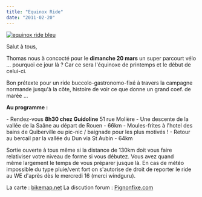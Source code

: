 ```yaml
---
title: "Equinox Ride"
date: "2011-02-20"
---
```


[![](http://www.guidoline.com/wp-content/uploads/2011/02/equinox-ride-bleu.jpg "equinox ride bleu")](http://www.guidoline.com/2011/02/20/equinox-ride-rouenla-merrouen/equinox-ride-bleu/)

Salut à tous,

Thomas nous à concocté pour le **dimanche 20 mars** un super parcourt vélo ... pourquoi ce jour là ? Car ce sera l'équinoxe de printemps et le début de celui-ci.

Bon prétexte pour un ride buccolo-gastronomo-fixé à travers la campagne normande jusqu'à la côte, histoire de voir ce que donne un grand coef. de marée ...

**Au programme :**

\- Rendez-vous **8h30 chez Guidoline** 51 rue Molière - Une descente de la vallée de la Saâne au départ de Rouen - 66km - Moules-frites à l'hotel des bains de Quiberville ou pic-nic / baignade pour les plus motivés ! - Retour au bercail par la vallée du Dun via St Aubin - 64km

Sortie ouverte à tous même si la distance de 130km doit vous faire relativiser votre niveau de forme si vous débutez. Vous avez quand même largement le temps de vous préparer jusque là. En cas de météo impossible du type pluie/vent fort on s'autorise de droit de reporter le ride au WE d'après dès le mercredi 16 (merci windguru).

La carte : [bikemap.net](http://www.bikemap.net/route/628844 "bikemap.net") La discution forum : [Pignonfixe.com](http://www.pignonfixe.com/comments.php?DiscussionID=64908&page=1)
